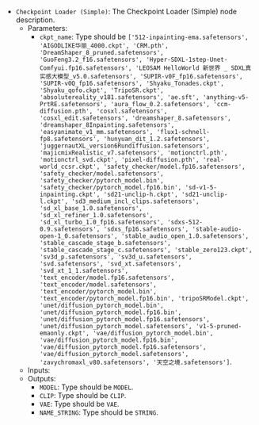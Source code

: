 - `Checkpoint Loader (Simple)`: The Checkpoint Loader (Simple) node description.
    - Parameters:
        - `ckpt_name`: Type should be `['512-inpainting-ema.safetensors', 'AIGODLIKE华丽_4000.ckpt', 'CRM.pth', 'DreamShaper_8_pruned.safetensors', 'GuoFeng3.2_f16.safetensors', 'Hyper-SDXL-1step-Unet-Comfyui.fp16.safetensors', 'LEOSAM HelloWorld 新世界 _ SDXL真实感大模型_v5.0.safetensors', 'SUPIR-v0F_fp16.safetensors', 'SUPIR-v0Q_fp16.safetensors', 'Shyaku_Tonades.ckpt', 'Shyaku_qofo.ckpt', 'TripoSR.ckpt', 'absolutereality_v181.safetensors', 'ae.sft', 'anything-v5-PrtRE.safetensors', 'aura_flow_0.2.safetensors', 'ccm-diffusion.pth', 'cosxl.safetensors', 'cosxl_edit.safetensors', 'dreamshaper_8.safetensors', 'dreamshaper_8Inpainting.safetensors', 'easyanimate_v1_mm.safetensors', 'flux1-schnell-fp8.safetensors', 'hunyuan_dit_1.2.safetensors', 'juggernautXL_version6Rundiffusion.safetensors', 'majicmixRealistic_v7.safetensors', 'motionctrl.pth', 'motionctrl_svd.ckpt', 'pixel-diffusion.pth', 'real-world_ccsr.ckpt', 'safety_checker/model.fp16.safetensors', 'safety_checker/model.safetensors', 'safety_checker/pytorch_model.bin', 'safety_checker/pytorch_model.fp16.bin', 'sd-v1-5-inpainting.ckpt', 'sd21-unclip-h.ckpt', 'sd21-unclip-l.ckpt', 'sd3_medium_incl_clips.safetensors', 'sd_xl_base_1.0.safetensors', 'sd_xl_refiner_1.0.safetensors', 'sd_xl_turbo_1.0_fp16.safetensors', 'sdxs-512-0.9.safetensors', 'sdxs_fp16.safetensors', 'stable-audio-open-1_0.safetensors', 'stable_audio_open_1.0.safetensors', 'stable_cascade_stage_b.safetensors', 'stable_cascade_stage_c.safetensors', 'stable_zero123.ckpt', 'sv3d_p.safetensors', 'sv3d_u.safetensors', 'svd.safetensors', 'svd_xt.safetensors', 'svd_xt_1_1.safetensors', 'text_encoder/model.fp16.safetensors', 'text_encoder/model.safetensors', 'text_encoder/pytorch_model.bin', 'text_encoder/pytorch_model.fp16.bin', 'tripoSRModel.ckpt', 'unet/diffusion_pytorch_model.bin', 'unet/diffusion_pytorch_model.fp16.bin', 'unet/diffusion_pytorch_model.fp16.safetensors', 'unet/diffusion_pytorch_model.safetensors', 'v1-5-pruned-emaonly.ckpt', 'vae/diffusion_pytorch_model.bin', 'vae/diffusion_pytorch_model.fp16.bin', 'vae/diffusion_pytorch_model.fp16.safetensors', 'vae/diffusion_pytorch_model.safetensors', 'zavychromaxl_v80.safetensors', '天空之境.safetensors']`.
    - Inputs:
    - Outputs:
        - `MODEL`: Type should be `MODEL`.
        - `CLIP`: Type should be `CLIP`.
        - `VAE`: Type should be `VAE`.
        - `NAME_STRING`: Type should be `STRING`.
